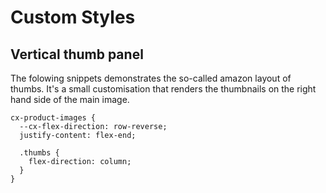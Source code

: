 # Custom Styles

## Vertical thumb panel

The folowing snippets demonstrates the so-called amazon layout of thumbs. It's a small customisation that renders the thumbnails on the right hand side of the main image.

```
cx-product-images {
  --cx-flex-direction: row-reverse;
  justify-content: flex-end;

  .thumbs {
    flex-direction: column;
  }
}
```
